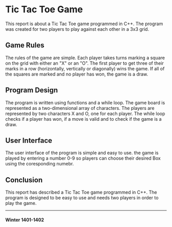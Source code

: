 

# Tic Tac Toe Game

This report is about a Tic Tac Toe game programmed in C++. The program was created for two players to play against each other in a 3x3 grid.

## Game Rules

The rules of the game are simple. Each player takes turns marking a square on the grid with either an "X" or an "O". The first player to get three of their marks in a row (horizontally, vertically or diagonally) wins the game. If all of the squares are marked and no player has won, the game is a draw.

## Program Design

The program is written using functions and a while loop. The game board is represented as a two-dimensional array of characters. The players are represented by two characters X and O, one for each player. The while loop checks if a player has won, if a move is valid and to check if the game is a draw.

## User Interface

The user interface of the program is simple and easy to use. the game is played by entering a number 0-9 so players can choose their desired Box using the coresponding numebr.

## Conclusion

This report has described a Tic Tac Toe game programmed in C++. The program is designed to be easy to use and needs two players in order to play the game.

----
#### Winter 1401-1402
